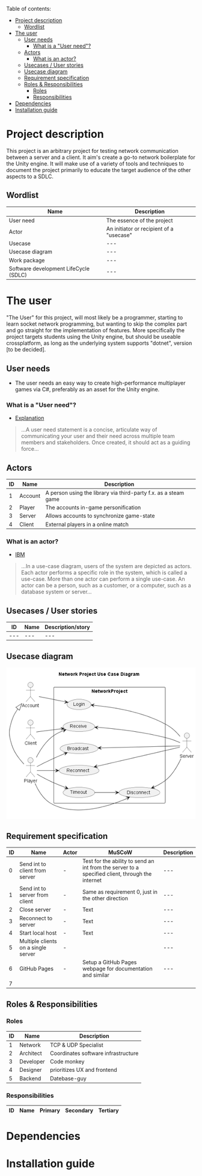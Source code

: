 Table of contents:
- [Project description](#project-description)
  - [Wordlist](#wordlist)
- [The user](#the-user)
  - [User needs](#user-needs)
    - [What is a "User need"?](#what-is-a-user-need)
  - [Actors](#actors)
    - [What is an actor?](#what-is-an-actor)
  - [Usecases / User stories](#usecases--user-stories)
  - [Usecase diagram](#usecase-diagram)
  - [Requirement specification](#requirement-specification)
  - [Roles \& Responsibilities](#roles--responsibilities)
    - [Roles](#roles)
    - [Responsibilities](#responsibilities)
- [Dependencies](#dependencies)
- [Installation guide](#installation-guide)


# Project description

This project is an arbitrary project for testing network communication between a server and a client. It aim's create a go-to network boilerplate for the Unity engine. It will make use of a variety of tools and techniques to document the project primarily to educate the target audience of the other aspects to a SDLC.

## Wordlist

|Name|Description|
|---|---|
|User need|The essence of the project|
|Actor| An initiator or recipient of a "usecase"|
|Usecase|---|
|Usecase diagram|---|
|Work package|---|
|Software development LifeCycle (SDLC)|---|


# The user

"The User" for this project, will most likely be a programmer, starting to learn socket network programming, but wanting to skip the complex part and go straight for the implementation of features. More specifically the project targets students using the Unity engine, but should be useable crossplatform, as long as the underlying system supports "dotnet", version [to be decided].

## User needs

* The user needs an easy way to create high-performance multiplayer games via C#, preferably as an asset for the Unity engine. 

### What is a "User need"?

 * [Explanation](https://letmegooglethat.com/?q=what+is+a+user+need)

> ...A user need statement is a concise, articulate way of communicating your user and their need across multiple team members and stakeholders. Once created, it should act as a guiding force...

## Actors

|ID|Name|Description|
|---|---|---|
|1|Account|A person using the library via third-party f.x. as a steam game|
|2|Player|The accounts in-game personification |
|3|Server|Allows accounts to synchronize game-state |
|4|Client|External players in a online match|

### What is an actor?

* [IBM](https://www.ibm.com/docs/en/idsa?topic=model-lesson-13-identify-actors)

> ...In a use-case diagram, users of the system are depicted as actors. Each actor performs a specific role in the system, which is called a use-case. More than one actor can perform a single use-case. An actor can be a person, such as a customer, or a computer, such as a database system or server...


## Usecases / User stories

|ID|Name|Description/story| 
|---|---|---|
|---|---|---|


## Usecase diagram

![Usecases](Assets/Docs/Usecases.png)


## Requirement specification

|ID|Name|Actor|MuSCoW|Description|
|---|---|---|---|---|
|0|Send int to client from server|-|Test for the ability to send an int from the server to a specified client, through the internet| ---|
|1|Send int to server from client|-|Same as requirement 0, just in the other direction|---|
|2|Close server|-|Text|---|
|3|Reconnect to server|-|Text|---|
|4|Start local host|-|Text|---|
|5|Multiple clients on a single server|-||---|
|6|GitHub Pages|-|Setup a GitHub Pages webpage for documentation and similar|---|
|7|||||


## Roles & Responsibilities

### Roles
|ID|Name|Description|
|---|---|---|
|1|Network|TCP & UDP Specialist|
|2|Architect|Coordinates software infrastructure|
|3|Developer|Code monkey|
|4|Designer|prioritizes UX and frontend|
|5|Backend|Datebase-guy|


### Responsibilities
|ID|Name|Primary|Secondary|Tertiary|
|---|---|---|---|---|


# Dependencies

# Installation guide

